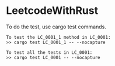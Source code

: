 # LeetcodeWithRust

To do the test, use cargo test commands.  

```  
To test the LC_0001_1 method in LC_0001:
>> cargo test LC_0001_1 -- --nocapture  

To test all the tests in LC_0001:  
>> cargo test LC_0001 -- --nocapture
```